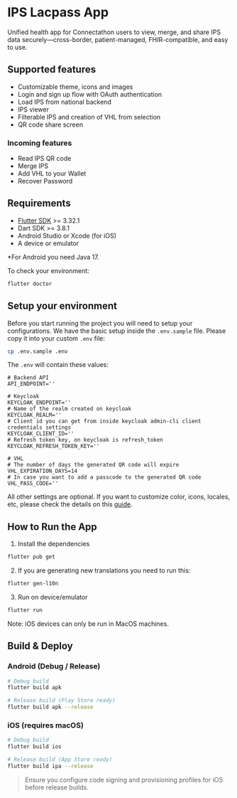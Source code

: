 # IPS Lacpass App

Unified health app for Connectathon users to view, merge, and share IPS data securely—cross-border, patient-managed, FHIR-compatible, and easy to use.

## Supported features

- Customizable theme, icons and images
- Login and sign up flow with OAuth authentication
- Load IPS from national backend
- IPS viewer
- Filterable IPS and creation of VHL from selection
- QR code share screen

### Incoming features

- Read IPS QR code
- Merge IPS
- Add VHL to your Wallet
- Recover Password

## Requirements

- [Flutter SDK](https://flutter.dev/docs/get-started/install) >= 3.32.1
- Dart SDK >= 3.8.1
- Android Studio or Xcode (for iOS)
- A device or emulator

\*For Android you need Java 17.

To check your environment:

```bash
flutter doctor
```

## Setup your environment

Before you start running the project you will need to setup your configurations. We have the basic setup inside the `.env.sample` file. Please copy it into your custom `.env` file:

```bash
cp .env.sample .env
```

The `.env` will contain these values:

```shell
# Backend API
API_ENDPOINT=''

# Keycloak
KEYCLOAK_ENDPOINT=''
# Name of the realm created on keycloak
KEYCLOAK_REALM=''
# Client id you can get from inside keycloak admin-cli client credentials settings
KEYCLOAK_CLIENT_ID=''
# Refresh token key, on keycloak is refresh_token
KEYCLOAK_REFRESH_TOKEN_KEY=''

# VHL
# The number of days the generated QR code will expire
VHL_EXPIRATION_DAYS=14
# In case you want to add a passcode to the generated QR code
VHL_PASS_CODE=''
```

All other settings are optional. If you want to customize color, icons, locales, etc, please check the details on this [guide](./docs/customize-your-app).

## How to Run the App

1. Install the dependencies

```bash
flutter pub get
```

2. If you are generating new translations you need to run this:

```bash
flutter gen-l10n
```

3. Run on device/emulator

```bash
flutter run
```

Note: iOS devices can only be run in MacOS machines.

## Build & Deploy

### Android (Debug / Release)

```bash
# Debug build
flutter build apk

# Release build (Play Store ready)
flutter build apk --release
```

### iOS (requires macOS)

```bash
# Debug build
flutter build ios

# Release build (App Store ready)
flutter build ipa --release
```

> Ensure you configure code signing and provisioning profiles for iOS before release builds.
